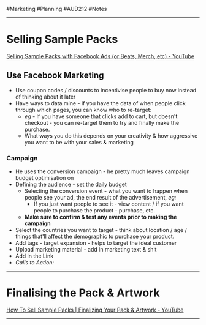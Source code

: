 #Marketing #Planning #AUD212 #Notes
- - - 
# Selling Sample Packs
[Selling Sample Packs with Facebook Ads (or Beats, Merch, etc) - YouTube](https://www.youtube.com/watch?v=dscZEP5Wk8U)
## Use Facebook Marketing

- Use coupon codes / discounts to incentivise people to buy now instead of thinking about it later
- Have ways to data mine - if you have the data of when people click through which pages, you can know who to re-target:
	- *eg* - If you have someone that clicks add to cart, but doesn't checkout - you can re-target them to try and finally make the purchase.
	- What ways you do this depends on your creativity & how aggressive you want to be with your sales & marketing

### Campaign
- He uses the conversion campaign - he pretty much leaves campaign budget optimisation on
- Defining the audience - set the daily budget
	- Selecting the conversion event - what you want to happen when people see your ad, the end result of the advertisement, *eg:*
		- If you just want people to see it - view content / if you want people to purchase the product - purchase, etc.
	- **Make sure to confirm & test any events prior to making the campaign**
- Select the countries you want to target - think about location / age / things that'll affect the demographic to purchase your product.
- Add tags - target expansion - helps to target the ideal customer
- Upload marketing material - add in marketing text & shit
- Add in the Link
- *Calls to Action:* 

- - - 
# Finalising the Pack & Artwork

[How To Sell Sample Packs | Finalizing Your Pack & Artwork - YouTube](https://www.youtube.com/watch?v=EpjQzenjlrA)




- - -
# 
